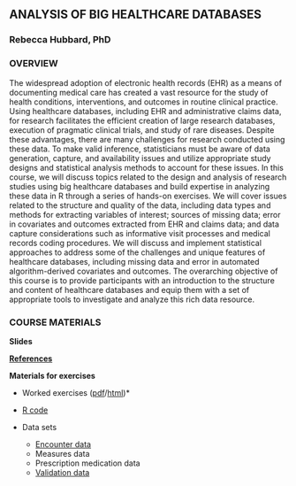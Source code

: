 ## ANALYSIS OF BIG HEALTHCARE DATABASES
### Rebecca Hubbard, PhD

### OVERVIEW

The widespread adoption of electronic health records (EHR) as a means of documenting medical care has created a vast resource for the study of health conditions, interventions, and outcomes in routine clinical practice. Using healthcare databases, including EHR and administrative claims data, for research facilitates the efficient creation of large research databases, execution of pragmatic clinical trials, and study of rare diseases. Despite these advantages, there are many challenges for research conducted using these data. To make valid inference, statisticians must be aware of data generation, capture, and availability issues and utilize appropriate study designs and statistical analysis methods to account for these issues. In this course, we will discuss topics related to the design and analysis of research studies using big healthcare databases and build expertise in analyzing these data in R through a series of hands-on exercises. We will cover issues related to the structure and quality of the data, including data types and methods for extracting variables of interest; sources of missing data; error in covariates and outcomes extracted from EHR and claims data; and data capture considerations such as informative visit processes and medical records coding procedures. We will discuss and implement statistical approaches to address some of the challenges and unique features of healthcare databases, including missing data and error in automated algorithm-derived covariates and outcomes. The overarching objective of this course is to provide participants with an introduction to the structure and content of healthcare databases and equip them with a set of appropriate tools to investigate and analyze this rich data resource.

### COURSE MATERIALS

**Slides**

**[References](EHR_Short_Course_References.pdf)**

**Materials for exercises**

* Worked exercises ([pdf](Analysis_of_Big_Healthcare_Databases-Exercises.pdf)/[html](EHR_ShortCourse_Exercises.html))*

* [R code](EHR_ShortCourse_Exercises_Code.R)

* Data sets
  * [Encounter data](encounter.csv) 
  * Measures data
  * Prescription medication data
  * [Validation data](/data/validation.csv)
